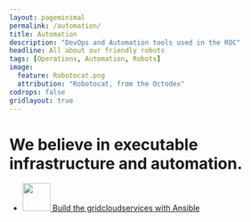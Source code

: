 ```yaml
---
layout: pageminimal
permalink: /automation/
title: Automation
description: "DevOps and Automation tools used in the ROC"
headline: All about our friendly robots
tags: [Operations, Automation, Robots]
image:
  feature: Robotocat.png
  attribution: "Robotocat, from the Octodex"
codrops: false
gridlayout: true
---
```

<div class="text-center">
<h1>We believe in executable infrastructure and automation.</h1>
</div>

<ul class="cbp-ig-grid">
  <li><a href="/automation-ansible/">
  <img class="img-responsive center-block img-square" src="{{ site_url }}/images/ansible_circleA_black_small.png" height="50">
  <span class="cbp-ig-category">Build the gridcloudservices with Ansible</span>
  </a>
  </li>

</ul>
